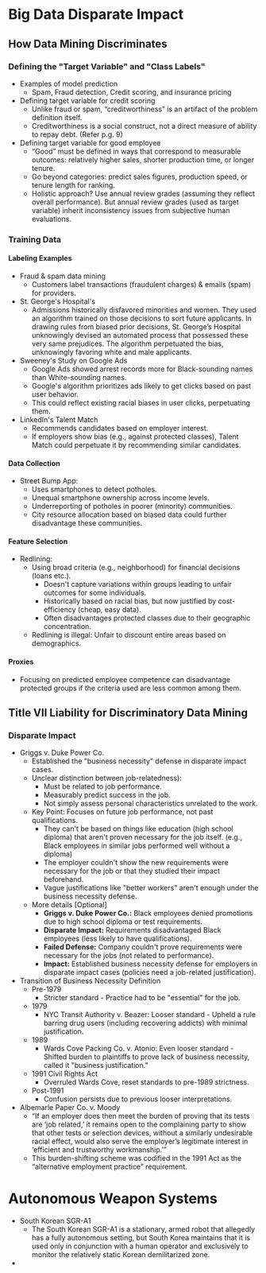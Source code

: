 ```table-of-contents
```

# Big Data Disparate Impact

## How Data Mining Discriminates

### Defining the "Target Variable" and "Class Labels"

- Examples of model prediction
	- Spam, Fraud detection, Credit scoring, and insurance pricing
- Defining target variable for credit scoring
	- Unlike fraud or spam, “creditworthiness” is an artifact of the problem definition itself.
	- Creditworthiness is a social construct, not a direct measure of ability to repay debt. (Refer p.g. 9)
- Defining target variable for good employee
	- “Good” must be defined in ways that correspond to measurable outcomes: relatively higher sales, shorter production time, or longer tenure.
	- Go beyond categories: predict sales figures, production speed, or tenure length for ranking.
	- Holistic approach? Use annual review grades (assuming they reflect overall performance). But annual review grades (used as target variable) inherit inconsistency issues from subjective human evaluations.

### Training Data

#### Labeling Examples

- Fraud & spam data mining
	- Customers label transactions (fraudulent charges) & emails (spam) for providers.
- St. George's Hospital's 
	- Admissions historically disfavored minorities and women. They used an algorithm trained on those decisions to sort future applicants. In drawing rules from biased prior decisions, St. George’s Hospital unknowingly devised an automated process that possessed these very same prejudices. The algorithm perpetuated the bias, unknowingly favoring white and male applicants.
- Sweeney's Study on Google Ads
	- Google Ads showed arrest records more for Black-sounding names than White-sounding names. 
	- Google's algorithm prioritizes ads likely to get clicks based on past user behavior.
	- This could reflect existing racial biases in user clicks, perpetuating them.
- LinkedIn's Talent Match
	- Recommends candidates based on employer interest.
	- If employers show bias (e.g., against protected classes), Talent Match could perpetuate it by recommending similar candidates.

#### Data Collection

- Street Bump App: 
	- Uses smartphones to detect potholes.
	- Unequal smartphone ownership across income levels.
	- Underreporting of potholes in poorer (minority) communities.
	- City resource allocation based on biased data could further disadvantage these communities.

#### Feature Selection

- Redlining: 
	- Using broad criteria (e.g., neighborhood) for financial decisions (loans etc.).
	    - Doesn't capture variations within groups leading to unfair outcomes for some individuals.
	    - Historically based on racial bias, but now justified by cost-efficiency (cheap, easy data).
	    - Often disadvantages protected classes due to their geographic concentration.
	- Redlining is illegal: Unfair to discount entire areas based on demographics.

#### Proxies

- Focusing on predicted employee competence can disadvantage protected groups if the criteria used are less common among them.

## Title VII Liability for Discriminatory Data Mining

### Disparate Impact

- Griggs v. Duke Power Co.
	- Established the "business necessity" defense in disparate impact cases.
	- Unclear distinction between job-relatedness):
		- Must be related to job performance.
	    - Measurably predict success in the job.
	    - Not simply assess personal characteristics unrelated to the work.
	- Key Point: Focuses on future job performance, not past qualifications.
		- They can't be based on things like education (high school diploma) that aren't proven necessary for the job itself. (e.g., Black employees in similar jobs performed well without a diploma)
		- The employer couldn't show the new requirements were necessary for the job or that they studied their impact beforehand.
		- Vague justifications like "better workers" aren't enough under the business necessity defense.
	- More details [Optional]
		- **Griggs v. Duke Power Co.:** Black employees denied promotions due to high school diploma or test requirements.
		- **Disparate Impact:** Requirements disadvantaged Black employees (less likely to have qualifications).
		- **Failed Defense:** Company couldn't prove requirements were necessary for the jobs (not related to performance).
		- **Impact:** Established business necessity defense for employers in disparate impact cases (policies need a job-related justification).
- Transition of Business Necessity Definition
	- Pre-1979
		- Stricter standard - Practice had to be "essential" for the job.
	- 1979 
		- NYC Transit Authority v. Beazer: Looser standard - Upheld a rule barring drug users (including recovering addicts) with minimal justification.
	- 1989 
		- Wards Cove Packing Co. v. Atonio: Even looser standard - Shifted burden to plaintiffs to prove lack of business necessity, called it "business justification."
	- 1991 Civil Rights Act
		- Overruled Wards Cove, reset standards to pre-1989 strictness.
	- Post-1991
		- Confusion persists due to previous looser interpretations.
- Albemarle Paper Co. v. Moody
	- “If an employer does then meet the burden of proving that its tests are ‘job related,’ it remains open to the complaining party to show that other tests or selection devices, without a similarly undesirable racial effect, would also serve the employer’s legitimate interest in ‘efficient and trustworthy workmanship.’”
	- This burden-shifting scheme was codified in the 1991 Act as the “alternative employment practice” requirement.


# Autonomous Weapon Systems

- South Korean SGR-A1
	- The South Korean SGR-A1 is a stationary, armed robot that allegedly has a fully autonomous setting, but South Korea maintains that it is used only in conjunction with a human operator and exclusively to monitor the relatively static Korean demilitarized zone.
- 